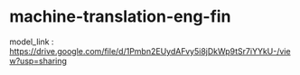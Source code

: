 # machine-translation-eng-fin

model_link : https://drive.google.com/file/d/1Pmbn2EUydAFvy5i8jDkWp9tSr7iYYkU-/view?usp=sharing
